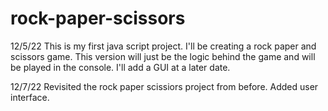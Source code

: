# rock-paper-scissors

12/5/22 This is my first java script project. I'll be creating a rock paper and scissors game. This version will just be the logic behind the game and will be played in the console. I'll add a GUI at a later date.

12/7/22 Revisited the rock paper scissiors project from before. Added user interface.
